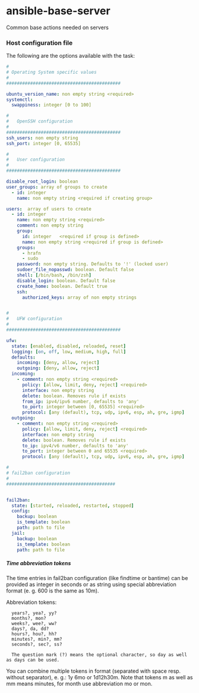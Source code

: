 # ansible-base-server
Common base actions needed on servers

### Host configuration file

The following are the options available with the task:

```yaml
#
# Operating System specific values
#
###########################################

ubuntu_version_name: non empty string <required>
systemctl:
  swappiness: integer [0 to 100]

#
#   OpenSSH configuration   
#
###########################################
ssh_users: non empty string
ssh_port: integer [0, 65535]

#
#   User configuration
#
###########################################

disable_root_login: boolean
user_groups: array of groups to create
  - id:	integer
    name: non empty string <required if creating group>

users:	array of users to create
  - id: integer
    name: non empty string <required>
    comment: non empty string
    group:
      id: integer	<required if group is defined>
      name: non empty string <required if group is defined>
    groups:
      - hrafn
      - sudo
    password: non empty string. Defaults to '!' (locked user)
    sudoer_file_nopasswd: boolean. Default false
    shell: [/bin/bash, /bin/zsh]
    disable_login: boolean. Default false
    create_home: boolean. Default true
    ssh:
      authorized_keys: array of non empty strings


#
#	UFW configuration
#
###########################################

ufw:
  state: [enabled, disabled, reloaded, reset]
  logging: [on, off, low, medium, high, full]
  defaults:
    incoming: [deny, allow, reject]
    outgoing: [deny, allow, reject]
  incoming:
	- comment: non empty string <required>
	  policy: [allow, limit, deny, reject] <required>
	  interface: non empty string
	  delete: boolean. Removes rule if exists
	  from_ip: ipv4/ipv6 number, defaults to 'any'
	  to_port: integer between [0, 65535] <required>
	  protocol: [any (default), tcp, udp, ipv6, esp, ah, gre, igmp]
  outgoing:
    - comment: non empty string	<required>
      policy: [allow, limit, deny, reject] <required>
      interface: non empty string
      delete: boolean. Removes rule if exists
      to_ip: ipv4/v6 number, defaults to 'any'
      to_port: integer between 0 and 65535 <required>
      protocol: [any (default), tcp, udp, ipv6, esp, ah, gre, igmp]

#
# fail2ban configuration
#
#########################################


fail2ban:
  state: [started, reloaded, restarted, stopped]
  config:
    backup: boolean
    is_template: boolean
    path: path to file
  jail:
    backup: boolean
    is_template: boolean
    path: path to file


```


##### Time abbreviation tokens

The  time  entries in fail2ban configuration (like findtime or bantime) can be provided as
integer in seconds or as string using special abbreviation format (e. g. 600 is  the  same
as 10m).

Abbreviation tokens:

      years?, yea?, yy?
      months?, mon?
      weeks?, wee?, ww?
      days?, da, dd?
      hours?, hou?, hh?
      minutes?, min?, mm?
      seconds?, sec?, ss?

      The question mark (?) means the optional character, so day as well as days can be used.

You  can combine multiple tokens in format (separated with space resp. without separator),
e. g.: 1y 6mo or 1d12h30m.
Note that tokens m as well as mm means minutes, for month use abbreviation mo or mon.